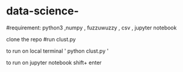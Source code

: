 # data-science-

#requirement:
  python3 ,numpy , fuzzuwuzzy , csv , jupyter notebook


clone the repo 
#run  clust.py 

to run on local terminal 
     ' python clust.py '
  
to run on jupyter notebook
        shift+ enter 
